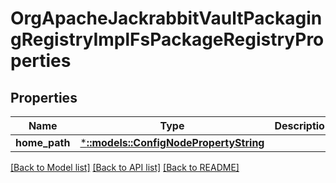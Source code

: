# OrgApacheJackrabbitVaultPackagingRegistryImplFsPackageRegistryProperties

## Properties
Name | Type | Description | Notes
------------ | ------------- | ------------- | -------------
**home_path** | [***::models::ConfigNodePropertyString**](configNodePropertyString.md) |  | [optional] 

[[Back to Model list]](../README.md#documentation-for-models) [[Back to API list]](../README.md#documentation-for-api-endpoints) [[Back to README]](../README.md)


